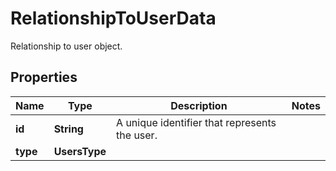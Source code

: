 

# RelationshipToUserData

Relationship to user object.

## Properties

Name | Type | Description | Notes
------------ | ------------- | ------------- | -------------
**id** | **String** | A unique identifier that represents the user. | 
**type** | **UsersType** |  | 



